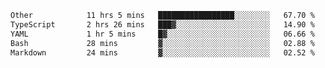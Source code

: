 <!--START_SECTION:waka-->

```txt
Other            11 hrs 5 mins   █████████████████░░░░░░░░   67.70 %
TypeScript       2 hrs 26 mins   ███▓░░░░░░░░░░░░░░░░░░░░░   14.90 %
YAML             1 hr 5 mins     █▓░░░░░░░░░░░░░░░░░░░░░░░   06.66 %
Bash             28 mins         ▓░░░░░░░░░░░░░░░░░░░░░░░░   02.88 %
Markdown         24 mins         ▓░░░░░░░░░░░░░░░░░░░░░░░░   02.52 %
```

<!--END_SECTION:waka-->